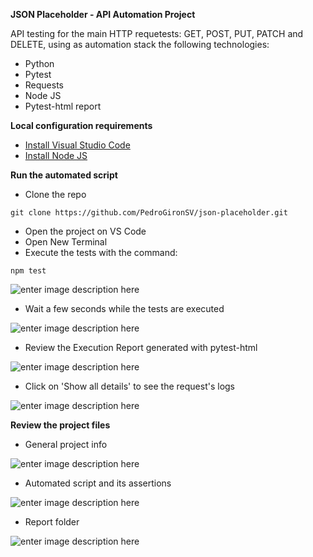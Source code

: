 **JSON Placeholder - API Automation Project**

API testing for the main HTTP requetests: GET, POST, PUT, PATCH and DELETE, using as automation stack the following technologies:

 - Python
 - Pytest
 - Requests
 - Node JS
 - Pytest-html report

**Local configuration requirements**

 - [Install Visual Studio Code](https://code.visualstudio.com/download)
 - [Install Node JS](https://nodejs.org/en)
	
**Run the automated script**

 - Clone the repo
 
 ```
git clone https://github.com/PedroGironSV/json-placeholder.git
```

 - Open the project on VS Code
 - Open New Terminal
 - Execute the tests with the command:
 ```
npm test
```

![enter image description here](https://blogger.googleusercontent.com/img/b/R29vZ2xl/AVvXsEhJYu4zwoDFLqFhZHwPkyqSc0sG0Yg4ujqg5dq0UJeQuOhJpdhvlmIoBsTPRf5YhAckqg2EOhkpteTjaqnLOriYVSVRZE5f_8WdcC88wotmWHp0_OC5iFjcGsGbnBXhCJMVLOw90I-2l5s3-VAUJVAZSN3XfIq9P3bcHzG4Pza5qm3uDZYLlVU_Rk8YZWaj/w640-h376/4.%20run_test.PNG)

 - Wait a few seconds while the tests are executed

![enter image description here](https://blogger.googleusercontent.com/img/b/R29vZ2xl/AVvXsEhDl-MMfIoQCZwBEpM6gM9ZWgL393BkaYhZZUtvNWvheNQ2XahcJPUW3pEhVJIp_Y7KSqowCKbJQo9HkPDReAl58PqLBVH0cSKmEzG9ypR_FY7ChimJEKuEPQ7CxJWpOlv_SYAZOZcntLX_Xb2a1NY5eH6pcGMBG1arEB5HnZmfiFBAGeQewmRoO_QRm9mK/w640-h256/5.%20console_results.PNG)

 - Review the Execution Report generated with pytest-html

![enter image description here](https://blogger.googleusercontent.com/img/b/R29vZ2xl/AVvXsEjDgBz9UCa87mczwTZtvR1rhR0qiKLqlagHTnJSN5vxvG13lAol9IJU4wTQm1VXSmDoVT-q3ivjCX7c2bdnSg1O3iwfnFJl8ifgcQ5T1ksNsn_o65vgAF9_4xJJDAoWGnp4fmCUJUSR0m6wSVUh4IhksXyldY3pVzSYFU3GyE8mre0z2aE8MYKx4eL8LcZJ/w640-h228/5.1%20report.PNG)

- Click on 'Show all details' to see the request's logs
  
![enter image description here](https://blogger.googleusercontent.com/img/b/R29vZ2xl/AVvXsEjPtlvkx-VMkqvMYbsFgVRSK0dFQXJPb_U55EMaEIokkuGPwxYOiRCsdVNlAgYB0BBycEo7OZLL_oPIPyqlj4-ItrbLjojpzHrppRGjHy0Q6K7oe0CO5U0fKAq94mfCCd23Qo4ZTGHX9NoWVVRGOhJnlfJoY_JnZRt4eTksO4HXCUgncOPnwVeXmH5Woy5Z/w640-h270/5.2%20collapsed.PNG)

**Review the project files**

- General project info
  
![enter image description here](https://blogger.googleusercontent.com/img/b/R29vZ2xl/AVvXsEjQs4YDpx7yhQ7A92VLJ8yxeB3DabHbz3kcA0nqeTjyLRKcGSoK9bHkKqkXhHrj1kNaygjtspDZpgGaheUeT8g5wMXI3tYhbJcEClpqTYHCedvkqBns-UbO-E8O5t2WOKahn5dIOCIDupOBHa8O1dochGwQ6L7yJWFJgHrWxq5Gurgd56Zb_VXWKXkr8ATX/w640-h248/1.%20general_info.PNG)

- Automated script and its assertions

![enter image description here](https://blogger.googleusercontent.com/img/b/R29vZ2xl/AVvXsEjcTtyZussSaDeplIH8DHEGYz6lDaWzEYUOvm2JU7a2m18oeA8g1lhxa8F4hdbkz3V50chclve7kCja9waUNBTF_yOHcBy4oNgiDF_5JjlE9PSqs7F4HlxBe6GSD4Ux5B5da7fL1b4lpPh2NK-ND_ZaIgNV23Upg7Q-a9m6XxUo0hXbXVoVsvhbHu6nvGaD/w640-h536/2.%20automated_script.PNG)

- Report folder

![enter image description here](https://blogger.googleusercontent.com/img/b/R29vZ2xl/AVvXsEgwvhnGKiWHZApfbusvBo_65rePjJR7F1G_RhwwTzS7AqEH1SfQt490VUGKcww3IMh34hxhGFltwnJ1hj8ZsmjzzYEcQ8TX-1wIqYJJoWZfDybjmfS9uHVjE9NTZfofZhjWRVwcFmqMoDLnSx1DIwkXjz7IaFPRKvA4Zu6zPbE5RlRjvnZ-UKtN3n8CiN6B/w640-h502/3.%20pytest-html.PNG)
